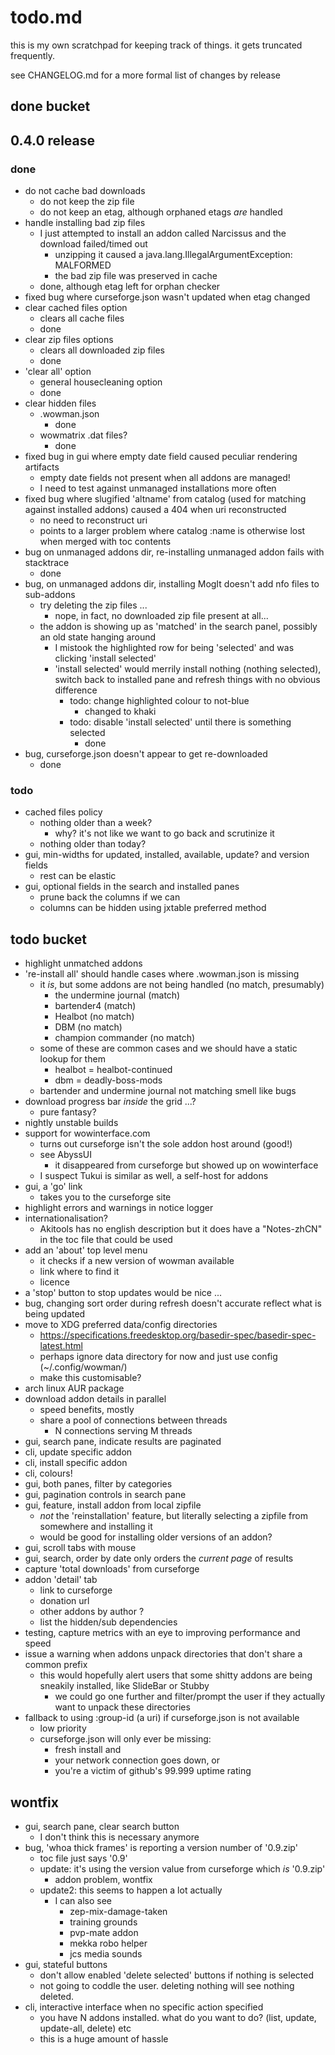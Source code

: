 # todo.md

this is my own scratchpad for keeping track of things. it gets truncated frequently.

see CHANGELOG.md for a more formal list of changes by release

## done bucket



## 0.4.0 release

### done

* do not cache bad downloads
    - do not keep the zip file
    - do not keep an etag, although orphaned etags *are* handled
* handle installing bad zip files
    - I just attempted to install an addon called Narcissus and the download failed/timed out
        - unzipping it caused a java.lang.IllegalArgumentException: MALFORMED
        - the bad zip file was preserved in cache
    - done, although etag left for orphan checker
* fixed bug where curseforge.json wasn't updated when etag changed
* clear cached files option
    - clears all cache files
    - done
* clear zip files options
    - clears all downloaded zip files
    - done
* 'clear all' option
    - general housecleaning option
    - done
* clear hidden files
    - .wowman.json
        - done
    - wowmatrix .dat files?
        - done
* fixed bug in gui where empty date field caused peculiar rendering artifacts
    - empty date fields not present when all addons are managed!
    - I need to test against unmanaged installations more often
* fixed bug where slugified 'altname' from catalog (used for matching against installed addons) caused a 404 when uri reconstructed
    - no need to reconstruct uri
    - points to a larger problem where catalog :name is otherwise lost when merged with toc contents
* bug on unmanaged addons dir, re-installing unmanaged addon fails with stacktrace
    - done
* bug, on unmanaged addons dir, installing MogIt doesn't add nfo files to sub-addons
    - try deleting the zip files ...
        - nope, in fact, no downloaded zip file present at all...
    - the addon is showing up as 'matched' in the search panel, possibly an old state hanging around
        - I mistook the highlighted row for being 'selected' and was clicking 'install selected'
        - 'install selected' would merrily install nothing (nothing selected), switch back to installed pane and refresh things with no obvious difference
            - todo: change highlighted colour to not-blue
                - changed to khaki
            - todo: disable 'install selected' until there is something selected
                - done
* bug, curseforge.json doesn't appear to get re-downloaded
    - done

### todo

* cached files policy
    - nothing older than a week?
        - why? it's not like we want to go back and scrutinize it
    - nothing older than today?
* gui, min-widths for updated, installed, available, update? and version fields
    - rest can be elastic
* gui, optional fields in the search and installed panes
    - prune back the columns if we can
    - columns can be hidden using jxtable preferred method

## todo bucket

* highlight unmatched addons
* 're-install all' should handle cases where .wowman.json is missing
    - it *is*, but some addons are not being handled (no match, presumably)
        - the undermine journal (match)
        - bartender4 (match)
        - Healbot (no match)
        - DBM (no match)
        - champion commander (no match)
    - some of these are common cases and we should have a static lookup for them
        - healbot = healbot-continued
        - dbm = deadly-boss-mods
    - bartender and undermine journal not matching smell like bugs
* download progress bar *inside* the grid ...?
    - pure fantasy?
* nightly unstable builds
* support for wowinterface.com
    - turns out curseforge isn't the sole addon host around (good!)
    - see AbyssUI
        - it disappeared from curseforge but showed up on wowinterface
    - I suspect Tukui is similar as well, a self-host for addons 
* gui, a 'go' link
    - takes you to the curseforge site
* highlight errors and warnings in notice logger
* internationalisation? 
    - Akitools has no english description but it does have a "Notes-zhCN" in the toc file that could be used
* add an 'about' top level menu
    - it checks if a new version of wowman available
    - link where to find it
    - licence
* a 'stop' button to stop updates would be nice ...
* bug, changing sort order during refresh doesn't accurate reflect what is being updated
* move to XDG preferred data/config directories
    - https://specifications.freedesktop.org/basedir-spec/basedir-spec-latest.html
    - perhaps ignore data directory for now and just use config (~/.config/wowman/)
    - make this customisable?
* arch linux AUR package
* download addon details in parallel
    - speed benefits, mostly
    - share a pool of connections between threads
        - N connections serving M threads
* gui, search pane, indicate results are paginated
* cli, update specific addon
* cli, install specific addon
* cli, colours!
* gui, both panes, filter by categories
* gui, pagination controls in search pane
* gui, feature, install addon from local zipfile
    - *not* the 'reinstallation' feature, but literally selecting a zipfile from somewhere and installing it
    - would be good for installing older versions of an addon?
* gui, scroll tabs with mouse
* gui, search, order by date only orders the *current page* of results
* capture 'total downloads' from curseforge
* addon 'detail' tab
    - link to curseforge
    - donation url
    - other addons by author ?
    - list the hidden/sub dependencies
* testing, capture metrics with an eye to improving performance and speed
* issue a warning when addons unpack directories that don't share a common prefix
    - this would hopefully alert users that some shitty addons are being sneakily installed, like SlideBar or Stubby
        - we could go one further and filter/prompt the user if they actually want to unpack these directories
* fallback to using :group-id (a uri) if curseforge.json is not available
    - low priority
    - curseforge.json will only ever be missing:
        - fresh install and
        - your network connection goes down, or
        - you're a victim of github's 99.999 uptime rating

## wontfix
* gui, search pane, clear search button
    - I don't think this is necessary anymore
* bug, 'whoa thick frames' is reporting a version number of '0.9.zip'
    - toc file just says '0.9'
    - update: it's using the version value from curseforge which *is* '0.9.zip'
        - addon problem, wontfix
    - update2: this seems to happen a lot actually
        - I can also see
            - zep-mix-damage-taken
            - training grounds
            - pvp-mate addon
            - mekka robo helper
            - jcs media sounds
* gui, stateful buttons
    - don't allow enabled 'delete selected' buttons if nothing is selected
    - not going to coddle the user. deleting nothing will see nothing deleted.
* cli, interactive interface when no specific action specified
    - you have N addons installed. what do you want to do? (list, update, update-all, delete) etc
    - this is a huge amount of hassle
